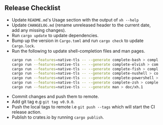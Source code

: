 ## Release Checklist

- Update `README.md`'s Usage section with the output of `xh --help`
- Update `CHANGELOG.md` (rename unreleased header to the current date, add any missing changes).
- Run `cargo update` to update dependencies.
- Bump up the version in `Cargo.toml` and run `cargo check` to update `Cargo.lock`.
- Run the following to update shell-completion files and man pages.
  ```sh
  cargo run --features=native-tls -- --generate complete-bash > completions/xh.bash
  cargo run --features=native-tls -- --generate complete-elvish > completions/xh.elv
  cargo run --features=native-tls -- --generate complete-fish > completions/xh.fish
  cargo run --features=native-tls -- --generate complete-nushell > completions/xh.nu
  cargo run --features=native-tls -- --generate complete-powershell > completions/_xh.ps1
  cargo run --features=native-tls -- --generate complete-zsh > completions/_xh
  cargo run --features=native-tls -- --generate man > doc/xh.1
  ```
- Commit changes and push them to remote.
- Add git tag e.g `git tag v0.9.0`.
- Push the local tags to remote i.e `git push --tags` which will start the CI release action.
- Publish to crates.io by running `cargo publish`.
